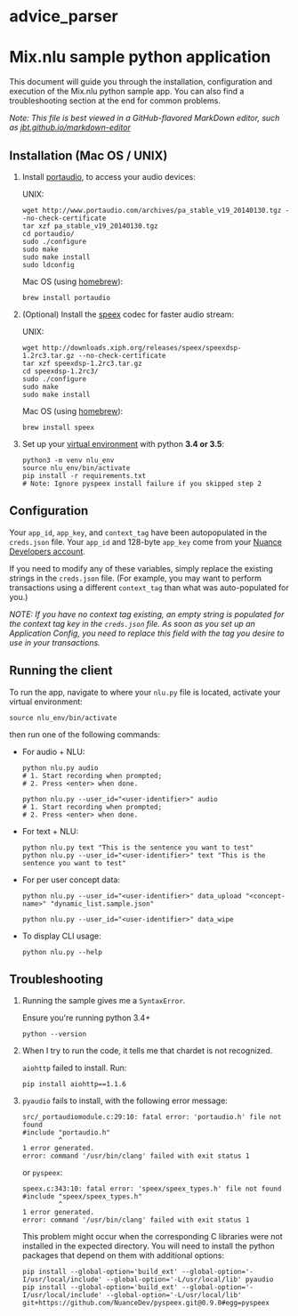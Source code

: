 # advice_parser
# Mix.nlu sample python application

This document will guide you through the installation, configuration and execution of the Mix.nlu python sample app. You can also find a troubleshooting section at the end for common problems.

*Note: This file is best viewed in a GitHub-flavored MarkDown editor, such as [jbt.github.io/markdown-editor](https://jbt.github.io/markdown-editor)*

## Installation (Mac OS / UNIX)

1. Install [portaudio](http://www.portaudio.com/), to access your audio devices:

    UNIX:

    ```shell
    wget http://www.portaudio.com/archives/pa_stable_v19_20140130.tgz --no-check-certificate
    tar xzf pa_stable_v19_20140130.tgz
    cd portaudio/
    sudo ./configure
    sudo make
    sudo make install
    sudo ldconfig
    ```

    Mac OS (using [homebrew](http://brew.sh/)):

    ```shell
    brew install portaudio
    ```

2. (Optional) Install the [speex](http://www.speex.org/) codec for faster audio stream:

    UNIX:

    ```shell
    wget http://downloads.xiph.org/releases/speex/speexdsp-1.2rc3.tar.gz --no-check-certificate
    tar xzf speexdsp-1.2rc3.tar.gz
    cd speexdsp-1.2rc3/
    sudo ./configure
    sudo make
    sudo make install
    ```

    Mac OS (using [homebrew](http://brew.sh/)):

    ```shell
    brew install speex
    ```

3. Set up your [virtual environment](https://docs.python.org/3/tutorial/venv.html#creating-virtual-environments) with python **3.4 or 3.5**:

    ```shell
    python3 -m venv nlu_env
    source nlu_env/bin/activate
    pip install -r requirements.txt
    # Note: Ignore pyspeex install failure if you skipped step 2
    ```

## Configuration

Your `app_id`, `app_key`, and `context_tag` have been autopopulated in the `creds.json` file. Your `app_id` and 128-byte `app_key` come from your [Nuance Developers account](https://developer.nuance.com/public/index.php?task=account).

If you need to modify any of these variables, simply replace the existing strings in the `creds.json` file.  (For example, you may want to perform transactions using a different `context_tag` than what was auto-populated for you.)

*NOTE: If you have no context tag existing, an empty string is populated for the context tag key in the `creds.json` file. As soon as you set up an Application Config, you need to replace this field with the tag you desire to use in your transactions.*

## Running the client

To run the app, navigate to where your `nlu.py` file is located, activate your virtual environment:

```shell
source nlu_env/bin/activate
```

then run one of the following commands:

* For audio + NLU:

    ```shell
    python nlu.py audio
    # 1. Start recording when prompted;
    # 2. Press <enter> when done.

    python nlu.py --user_id="<user-identifier>" audio
    # 1. Start recording when prompted;
    # 2. Press <enter> when done.
    ```

* For text + NLU:

    ```shell
    python nlu.py text "This is the sentence you want to test"
    python nlu.py --user_id="<user-identifier>" text "This is the sentence you want to test"
    ```

* For per user concept data:

    ```shell
    python nlu.py --user_id="<user-identifier>" data_upload "<concept-name>" "dynamic_list.sample.json"
    ```

    ```shell
    python nlu.py --user_id="<user-identifier>" data_wipe
    ```

* To display CLI usage:

    ```shell
    python nlu.py --help
    ```

## Troubleshooting

1. Running the sample gives me a `SyntaxError`.

    Ensure you're running python 3.4+

    ```shell
    python --version
    ```

2. When I try to run the code, it tells me that chardet is not recognized.

    `aiohttp` failed to install. Run:

    ```shell
    pip install aiohttp==1.1.6
    ```

3. `pyaudio` fails to install, with the following error message:
    ```shell
    src/_portaudiomodule.c:29:10: fatal error: 'portaudio.h' file not found
    #include "portaudio.h"
             ^
    1 error generated.
    error: command '/usr/bin/clang' failed with exit status 1
    ```

    or `pyspeex`:

    ```shell
    speex.c:343:10: fatal error: 'speex/speex_types.h' file not found
    #include "speex/speex_types.h"
             ^
    1 error generated.
    error: command '/usr/bin/clang' failed with exit status 1
    ```

    This problem might occur when the corresponding C libraries were not installed in the expected directory. You will need to install the python packages that depend on them with additional options:

    ```shell
    pip install --global-option='build_ext' --global-option='-I/usr/local/include' --global-option='-L/usr/local/lib' pyaudio
    pip install --global-option='build_ext' --global-option='-I/usr/local/include' --global-option='-L/usr/local/lib' git+https://github.com/NuanceDev/pyspeex.git@0.9.0#egg=pyspeex
    ```
